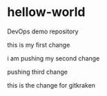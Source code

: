 
# hellow-world
DevOps demo repository

this is my first change

i am pushing my second change

pushing third change


this is the change for gitkraken

